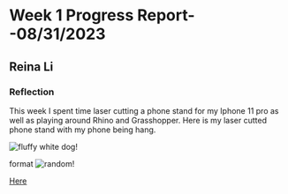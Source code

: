 # Week 1 Progress Report- -08/31/2023

## Reina Li

### Reflection
This week I spent time laser cutting a phone stand for my Iphone 11 pro as well as playing around Rhino and Grasshopper. Here is my laser cutted phone stand with my phone being hang. 

![fluffy white dog](https://hips.hearstapps.com/hmg-prod/images/small-white-dog-breeds-cover-1560293099.jpg)!

format
![random](https://github.com/Berkeley-MDes/tdf-fa23-reinali/blob/main/weekly-reports/000009460002.jpg)!

[Here](https://docs.google.com/document/d/1uIl2xj9u5BiCTGg8XqEVe6quBKBqfSCKMY8X8kfJCpU/edit) 
